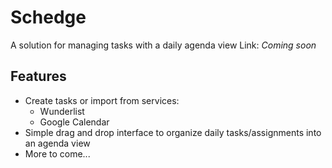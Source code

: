 # Schedge
A solution for managing tasks with a daily agenda view
Link: *Coming soon*

## Features
- Create tasks or import from services:
    - Wunderlist
    - Google Calendar
- Simple drag and drop interface to organize daily tasks/assignments into an agenda view
- More to come...
